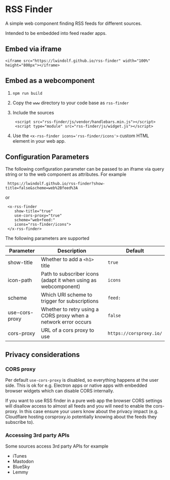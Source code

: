 # RSS Finder

A simple web component finding RSS feeds for different sources.

Intended to be embedded into feed reader apps.

## Embed via iframe

    <iframe src="https://lwindolf.github.io/rss-finder" width="100%" height="800px"></iframe>

## Embed as a webcomponent

1. `npm run build`
2. Copy the `www` directory to your code base as `rss-finder`
3. Include the sources 

        <script src="rss-finder/js/vendor/handlebars.min.js"></script>
        <script type="module" src="rss-finder/js/widget.js"></script>

4. Use the `<x-rss-finder icons='rss-finder/icons'>` custom HTML element in your web app.

## Configuration Parameters

The following configuration parameter can be passed to an iframe via query
string or to the web component as attributes. For example

     https://lwindolf.github.io/rss-finder?show-title=false&scheme=web%2Bfeed%3A

or

     <x-rss-finder
        show-title="true"
        use-cors-proxy="true"
        scheme="web+feed:"
        icons="rss-finder/icons">
     </x-rss-finder>

The following parameters are supported

| Parameter         | Description                                                     | Default          |
|-------------------|-----------------------------------------------------------------|------------------|
| show-title        | Whether to add a `<h1>` title                                   | `true`           |
| icon-path         | Path to subscriber icons (adapt it when using as webcomponent)  | `icons`          |
| scheme            | Which URI scheme to trigger for subscriptions                   | `feed:`          |
| use-cors-proxy    | Whether to retry using a CORS proxy when a network error occurs | `false`          |
| cors-proxy        | URL of a cors proxy to use                                      | `https://corsproxy.io/` |

## Privacy considerations

### CORS proxy

Per default `use-cors-proxy` is disabled, so everything happens at the user side. This
is ok for e.g. Electron apps or native apps with embedded browser widgets which can 
disable CORS internally.

If you want to use RSS finder in a pure web app the browser CORS settings will disallow
access to almost all feeds and you will need to enable the cors-proxy. In this case ensure
your users know about the privacy impact (e.g. Cloudflare hosting corsproxy.io potentially 
knowing about the feeds they subscribe to).

### Accessing 3rd party APIs

Some sources access 3rd party APIs for example 

- iTunes
- Mastodon
- BlueSky
- Lemmy